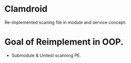 Clamdroid
=========

Re-implemented scaning file in module and service concept.


Goal of Reimplement in OOP.
===========================

* Submodule & Unitest scanning PE.
